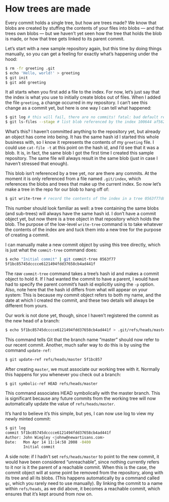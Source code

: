 # How trees are made

Every commit holds a single tree, but how are trees made? We know that blobs are created by stuffing the contents of your files into blobs — and that trees own blobs — but we haven’t yet seen how the tree that holds the blob is made, or how that tree gets linked to its parent commit.

Let’s start with a new sample repository again, but this time by doing things manually, so you can get a feeling for exactly what’s happening under the hood:

```bash
$ rm -fr greeting .git
$ echo 'Hello, world!' > greeting
$ git init
$ git add greeting
```

It all starts when you first add a file to the index. For now, let’s just say that the index is what you use to initially create blobs out of files. When I added the file `greeting`, a change occurred in my repository. I can’t see this change as a commit yet, but here is one way I can tell what happened:

```bash
$ git log # this will fail, there are no commits! fatal: bad default revision 'HEAD'
$ git ls-files --stage # list blob referenced by the index 100644 af5626b4a114abcb82d63db7c8082c3c4756e51b 0 greeting
```

What’s this? I haven’t committed anything to the repository yet, but already an object has come into being. It has the same hash id I started this whole business with, so I know it represents the contents of my `greeting` file. I could use `cat-file -t` at this point on the hash id, and I’d see that it was a blob. It is, in fact, the same blob I got the first time I created this sample repository. The same file will always result in the same blob (just in case I haven’t stressed that enough).

This blob isn’t referenced by a tree yet, nor are there any commits. At the moment it is only referenced from a file named `.git/index`, which references the blobs and trees that make up the current index. So now let’s make a tree in the repo for our blob to hang off of:

```bash
$ git write-tree # record the contents of the index in a tree 0563f77d884e4f79ce95117e2d686d7d6e282887
```

This number should look familiar as well: a tree containing the same blobs (and sub-trees) will always have the same hash id. I don’t have a commit object yet, but now there is a tree object in that repository which holds the blob. The purpose of the low-level `write-tree` command is to take whatever the contents of the index are and tuck them into a new tree for the purpose of creating a commit.

I can manually make a new commit object by using this tree directly, which is just what the `commit-tree` command does:

```bash
$ echo "Initial commit" | git commit-tree 0563f77
5f1bc85745dcccce6121494fdd37658cb4ad441f
```

The raw `commit-tree` command takes a tree’s hash id and makes a commit object to hold it. If I had wanted the commit to have a parent, I would have had to specify the parent commit’s hash id explicitly using the `-p` option. Also, note here that the hash id differs from what will appear on your system: This is because my commit object refers to both my name, and the date at which I created the commit, and these two details will always be different from yours.

Our work is not done yet, though, since I haven’t registered the commit as the new head of a branch:

```bash
$ echo 5f1bc85745dcccce6121494fdd37658cb4ad441f > .git/refs/heads/master
```

This command tells Git that the branch name “master” should now refer to our recent commit. Another, much safer way to do this is by using the command `update-ref`:

```bash
$ git update-ref refs/heads/master 5f1bc857
```

After creating `master`, we must associate our working tree with it. Normally this happens for you whenever you check out a branch:

```bash
$ git symbolic-ref HEAD refs/heads/master
```

This command associates HEAD symbolically with the master branch. This is significant because any future commits from the working tree will now automatically update the value of `refs/heads/master`.

It’s hard to believe it’s this simple, but yes, I can now use log to view my newly minted commit:

```bash
$ git log
commit 5f1bc85745dcccce6121494fdd37658cb4ad441f
Author: John Wiegley <johnw@newartisans.com>
Date:   Mon Apr 14 11:14:58 2008 -0400
        Initial commit
```

A side note: if I hadn’t set `refs/heads/master` to point to the new commit, it would have been considered “unreachable”, since nothing currently refers to it nor is it the parent of a reachable commit. When this is the case, the commit object will at some point be removed from the repository, along with its tree and all its blobs. (This happens automatically by a command called `gc`, which you rarely need to use manually). By linking the commit to a name within `refs/heads`, as we did above, it becomes a reachable commit, which ensures that it’s kept around from now on.
